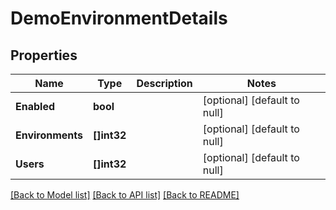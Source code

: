 # DemoEnvironmentDetails

## Properties
Name | Type | Description | Notes
------------ | ------------- | ------------- | -------------
**Enabled** | **bool** |  | [optional] [default to null]
**Environments** | **[]int32** |  | [optional] [default to null]
**Users** | **[]int32** |  | [optional] [default to null]

[[Back to Model list]](../README.md#documentation-for-models) [[Back to API list]](../README.md#documentation-for-api-endpoints) [[Back to README]](../README.md)


